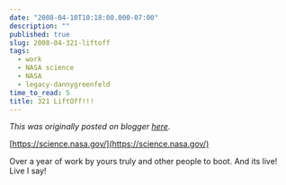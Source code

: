 ```yaml
---
date: "2008-04-10T10:18:00.000-07:00"
description: ""
published: true
slug: 2008-04-321-liftoff
tags:
  - work
  - NASA science
  - NASA
  - legacy-dannygreenfeld
time_to_read: 5
title: 321 LiftOff!!!
---
```


_This was originally posted on blogger [here](https://dannygreenfeld.blogspot.com/2008/04/321-liftoff.html)_.

[https://science.nasa.gov/](https://science.nasa.gov/)

Over a year of work by yours truly and other people to boot. And its live! Live I say!
